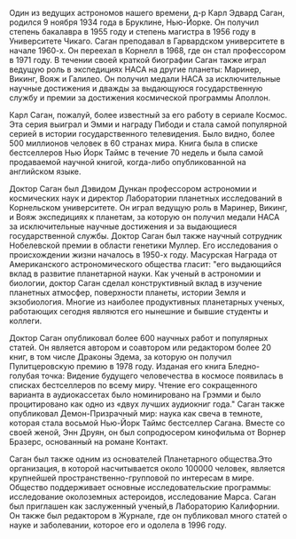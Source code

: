 Один из ведущих астрономов нашего времени, д-р Карл Эдвард Саган, родился 9 ноября 1934 года в Бруклине, Нью-Йорке. Он получил степень бакалавра в 1955 году и степень магистра в 1956 году в Университете Чикаго. Саган преподавал в Гарвардском университете в начале 1960-х. Он переехал в Корнелл в 1968, где он стал профессором в 1971 году. В течении своей краткой биографии Саган также играл ведущую роль в экспедициях НАСА на другие планеты: Маринер, Викинг, Вояж и Галилео. Он получил медали НАСА за исключительные научные достижения и дважды за выдающуюся государственную службу и премии за достижения космической программы Аполлон.

Карл Саган, пожалуй, более известный за его работу в сериале Космос. Эта серия выиграл и Эмми и награду Пибоди и стала самой популярной серией в истории государственного телевидения. Было видно, более 500 миллионов человек в 60 странах мира. Книга была в списке бестселлеров Нью Йорк Таймс в течение 70 недель и была самой продаваемой научной книгой, когда-либо опубликованной на английском языке.

Доктор Саган был Дэвидом Дункан профессором астрономии и космических наук и директор Лаборатории планетных исследований в Корнельском университете. Он играл ведущую роль в Маринер, Викинг, и Вояж экспедициях к планетам, за которую он получил медали НАСА за исключительные научные достижения и за выдающиеся государственной службы. Доктор Саган был также научный сотрудник Нобелевской премии в области генетики Муллер. Его исследования о происхождении жизни началось в 1950-х году. Масурская Награда от Американского астрономического общества гласит: "его выдающийся вклад в развитие планетарной науки. Как ученый в астрономии и биологии, доктор Саган сделал конструктивный вклад в изучение планетных атмосфер, поверхности планеты, истории Земля и экзобиология. Многие из наиболее продуктивных планетарных ученых, работающих сегодня являются его нынешние и бывшие студенты и коллеги.

Доктор Саган опубликовал более 600 научных работ и популярных статей. Он является автором и соавтором или редактором более 20 книг, в том числе Драконы Эдема, за которую он получил Пулитцеровскую премию в 1978 году. Изданая его книга Бледно-голубая точка: Видение будущего человечества в космосе появилась в списках бестселлеров по всему миру. Чтение его сокращенного варианта в аудиокассетах было номинировано на Грэмми и было процитировано как одно из «двух лучших аудиокниг года." Саган также опубликовал Демон-Призрачный мир: наука как свеча в темноте, которая стала восьмой Нью-Йорк Таймс бестселлер Сагана. Вместе со своей женой, Энн Друян, он был сопродюсером кинофильма от Ворнер Бразерс, основанный на романе Контакт.

Саган был также одним из основателей Планетарного общества.Это организация, в которой насчитывается около 100000 человек, является крупнейшей пространственно-групповой по интересам в мире. Общество поддерживает основные исследовательские программы: исследование околоземных астероидов, исследование Марса. Саган был приглашен как заслуженный ученый,в Лабораторию Калифорнии. Он также был редактором в Журнале, где он публиковал много статей о науке и заболевании, которое его и одолела в 1996 году.